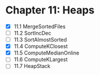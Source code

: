 # Chapter 11: Heaps

- [X] 11.1 MergeSortedFiles
- [ ] 11.2 SortIncDec
- [ ] 11.3 SortAlmostSorted
- [X] 11.4 ComputeKClosest
- [X] 11.5 ComputeMedianOnline
- [ ] 11.6 ComputeKLargest
- [ ] 11.7 HeapStack